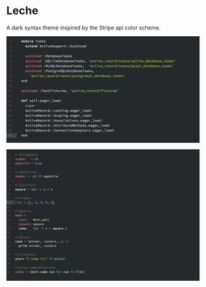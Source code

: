 # Leche

A dark syntax theme inspired by the Stripe api color scheme.


![ruby-screenshot](/img/screenshot.png)

![js-screenshot](/img/screenshot2.png)
